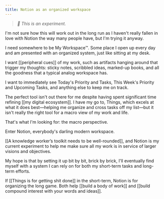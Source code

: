 ```yaml
---
title: Notion as an organized workspace
---
```

> *🧪 This is an experiment.*

I'm not sure how this will work out in the long run as I haven't really fallen in love with Notion the way many people have, but I'm trying it anyway.

I need somewhere to be My Workspace™. Some place I open up every day and am presented with an organized system, just like sitting at my desk.

I want [[peripheral cues]] of my work, such as artifacts hanging around that trigger my thoughts: sticky notes, scribbled ideas, marked-up books, and all the goodness that a typical analog workspace has.

I want to immediately see Today's Priority and Tasks, This Week's Priority and Upcoming Tasks, and anything else to keep me on track.

The perfect tool isn't out there for me despite having spent significant time refining [[my digital ecosystem]]. I have my go to, Things, which excels at what it does best—helping me organize and cross tasks off my list—but it isn't really the right tool for a macro view of my work and life. 

That's what I'm looking for: the macro perspective.

Enter Notion, everybody's darling modern workspace.

[[A knowledge worker’s toolkit needs to be well-rounded]], and Notion is my current experiment to help me make sure all my work is in service of larger visions and objectives.

My hope is that by setting it up bit by bit, brick by brick, I'll eventually find myself with a system I can rely on for both my short-term tasks and long-term efforts.

If [[Things is for getting shit done]] in the short-term, Notion is for organizing the long game. Both help [[build a body of work]] and [[build compound interest with your words and ideas]].